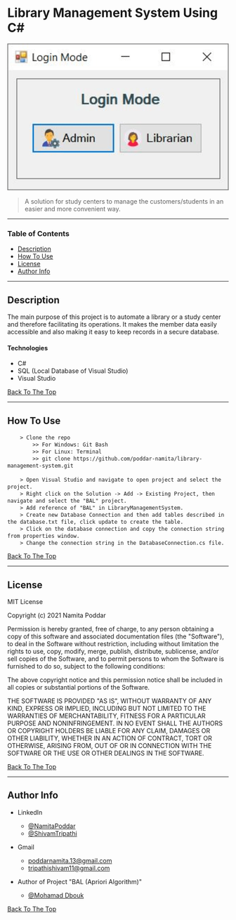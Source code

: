 # Library Management System Using C#

![Project Image](/images/output.gif)

> A solution for study centers to manage the customers/students in an easier and more convenient way.

---

### Table of Contents

-   [Description](#description)
-   [How To Use](#how-to-use)
-   [License](#license)
-   [Author Info](#author-info)

---

## Description

The main purpose of this project is to automate a library or a study center and therefore facilitating its operations. It makes the member data easily accessible and also making it easy to keep records in a secure database.

#### Technologies

-   C#
-   SQL (Local Database of Visual Studio)
-   Visual Studio

[Back To The Top](#library-management-system-using-c#)

---

## How To Use

```
    > Clone the repo
        >> For Windows: Git Bash
        >> For Linux: Terminal
        >> git clone https://github.com/poddar-namita/library-management-system.git

    > Open Visual Studio and navigate to open project and select the project.
    > Right click on the Solution -> Add -> Existing Project, then navigate and select the "BAL" project.
    > Add reference of "BAL" in LibraryManagementSystem.
    > Create new Database Connection and then add tables described in the database.txt file, click update to create the table.
    > Click on the database connection and copy the connection string from properties window.
    > Change the connection string in the DatabaseConnection.cs file.
```

[Back To The Top](#library-management-system-using-c#)

---

## License

MIT License

Copyright (c) 2021 Namita Poddar

Permission is hereby granted, free of charge, to any person obtaining a copy
of this software and associated documentation files (the "Software"), to deal
in the Software without restriction, including without limitation the rights
to use, copy, modify, merge, publish, distribute, sublicense, and/or sell
copies of the Software, and to permit persons to whom the Software is
furnished to do so, subject to the following conditions:

The above copyright notice and this permission notice shall be included in all
copies or substantial portions of the Software.

THE SOFTWARE IS PROVIDED "AS IS", WITHOUT WARRANTY OF ANY KIND, EXPRESS OR
IMPLIED, INCLUDING BUT NOT LIMITED TO THE WARRANTIES OF MERCHANTABILITY,
FITNESS FOR A PARTICULAR PURPOSE AND NONINFRINGEMENT. IN NO EVENT SHALL THE
AUTHORS OR COPYRIGHT HOLDERS BE LIABLE FOR ANY CLAIM, DAMAGES OR OTHER
LIABILITY, WHETHER IN AN ACTION OF CONTRACT, TORT OR OTHERWISE, ARISING FROM,
OUT OF OR IN CONNECTION WITH THE SOFTWARE OR THE USE OR OTHER DEALINGS IN THE
SOFTWARE.

[Back To The Top](#library-management-system-using-c#)

---

## Author Info

-   LinkedIn

    -   [@NamitaPoddar](https://www.linkedin.com/in/namitapoddar/)
    -   [@ShivamTripathi](https://www.linkedin.com/in/tripathishivamrajesh/)

-   Gmail

    -   poddarnamita.13@gmail.com
    -   tripathishivam11@gmail.com

-   Author of Project "BAL (Apriori Algorithm)"

    -   [@Mohamad Dbouk](https://github.com/mhdbouk/Apriori)

[Back To The Top](#library-management-system-using-c#)
